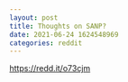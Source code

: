 ```yaml
--- 
layout: post 
title: Thoughts on SANP? 
date: 2021-06-24 1624548969 
categories: reddit 
--- 
```

https://redd.it/o73cjm